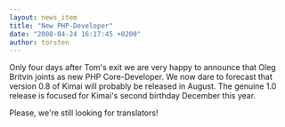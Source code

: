 ```yaml
---
layout: news_item
title: "New PHP-Developer"
date: "2008-04-24 16:17:45 +0200"
author: torsten
---
```


Only four days after Tom's exit we are very happy to announce that Oleg Britvin joints as new PHP Core-Developer.
We now dare to forecast that version 0.8 of Kimai will probably be released in August.
The genuine 1.0 release is focused for Kimai's second birthday December this year.

Please, we're still looking for translators!